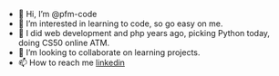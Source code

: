 - 👋 Hi, I’m @pfm-code
- 👀 I’m interested in learning to code, so go easy on me. 
- 🌱 I did web development and php years ago, picking Python today, doing CS50 online ATM.
- 💞️ I’m looking to collaborate on learning projects. 
- 📫 How to reach me [linkedin](https://www.linkedin.com/in/philipmarkwick/)

<!---
pfm-code/pfm-code is a ✨ special ✨ repository because its `README.md` (this file) appears on your GitHub profile.
You can click the Preview link to take a look at your changes.
--->

